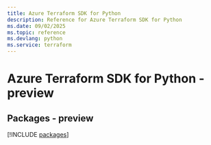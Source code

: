 ```yaml
---
title: Azure Terraform SDK for Python
description: Reference for Azure Terraform SDK for Python
ms.date: 09/02/2025
ms.topic: reference
ms.devlang: python
ms.service: terraform
---
```

# Azure Terraform SDK for Python - preview
## Packages - preview
[!INCLUDE [packages](terraform-index.md)]